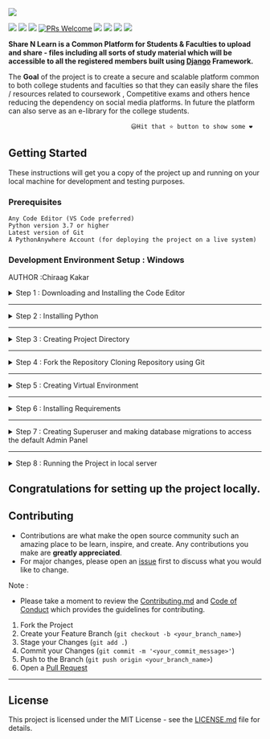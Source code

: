 ![](https://github.com/chiraag-kakar/sharenlearn/blob/master/banner.png)


![](https://img.shields.io/github/license/chiraag-kakar/sharenlearn?style=for-the-badge)
![](https://img.shields.io/tokei/lines/github/chiraag-kakar/sharenlearn?label=Lines%20of%20Code&style=for-the-badge)
![](https://img.shields.io/github/issues-raw/chiraag-kakar/sharenlearn?color=orange&style=for-the-badge)
[![PRs Welcome](https://img.shields.io/badge/PRs-welcome-brightgreen.svg?style=for-the-badge)](https://github.com/chiraag-kakar/sharenlearn/pulls)
![](https://img.shields.io/github/issues-pr/chiraag-kakar/sharenlearn?style=for-the-badge)
![](https://img.shields.io/github/forks/chiraag-kakar/sharenlearn?style=for-the-badge)
![](https://img.shields.io/github/stars/chiraag-kakar/sharenlearn?style=for-the-badge)
![](https://img.shields.io/website?style=for-the-badge&url=http%3A%2F%2Fwecreate.pythonanywhere.com)

**Share N Learn is a Common Platform for Students & Faculties to upload and share - files including all sorts of study material which will be accessible to all the registered members built using [Django](https://docs.djangoproject.com/en/3.1/) Framework.**

The **Goal** of the project is to create a secure and scalable platform common to both college students and faculties so that they can easily share the files / resources related to coursework , 
Competitive exams and others hence reducing the dependency on social media platforms.
In future the platform can also serve as an e-library for the college students.


                                      😃Hit that ⭐ button to show some ❤️           

## Getting Started

These instructions will get you a copy of the project up and running on your local machine for development and testing purposes.

### Prerequisites
```
Any Code Editor (VS Code preferred)
Python version 3.7 or higher
Latest version of Git
A PythonAnywhere Account (for deploying the project on a live system)
```

### Development Environment Setup : Windows

AUTHOR :Chiraag Kakar


<details><summary>Step 1 : Downloading and Installing the Code Editor</summary>
 
 
| **Code Editor** | **Link** 	|
|-	|-	|
| Visual Studio Code 	| [Download it from here](https://code.visualstudio.com/)	|
| Sublime Text 3 	| [Download it from here](https://www.sublimetext.com/3) |
| Atom 	| [Download it from here](https://atom.io/)	|


</details>


---


<details><summary>Step 2 : Installing Python</summary>
 
 
* Click on [Download Python](https://www.python.org/downloads/windows/).
* Click on the "Latest Python 3 Release - Python x.x.x" link.
   * * Download the Windows x86-64 executable installer for 64-bit version of Windows
   * * Download the Windows x86 executable installer for 32-bit version of Windows.


* Make sure to check "Add Python 3.x to Path" in the setup window of the Installer.

Verify the installation from the command prompt using following command :
```
python --version
```
And the installed version of python will be printed.


</details>


---


<details><summary>Step 3 : Creating Project Directory </summary>


(Note : We are creating project directory in the desktop for ease of access)

```
cd desktop

mkdir myproject

cd myproject
```

</details>


---


<details><summary>Step 4 : Fork the Repository Cloning Repository using Git</summary>
 
 
```
git clone https://github.com/chiraag-kakar/sharenlearn.git
```
Note: The cloned repo directory need to be renamed as "sharenlearn".


</details>


---


<details><summary>Step 5 : Creating Virtual Environment</summary>

Change the directory to the required one where the virtual environment will be created :
```
cd sharenlearn
```
Creating Virtual Environment named "myvenv" :
```
python -m venv myvenv
```
Activating "myvenv" :
```
myvenv\Scripts\activate
```
Command to deactivate "myvenv" :
```
deactivate
```


</details>


---


<details><summary>Step 6 : Installing Requirements</summary>


Note: Virtual Environment should be activated.


Upgrading pip to the latest version :
```
python -m pip install --upgrade pip
```


Installing requirements :
```
pip install -r requirements.txt
```


</details>


---


<details><summary>Step 7 : Creating Superuser and making database migrations to access the default Admin Panel</summary>
 
 
```
python manage.py makemigrations
python manage.py migrate
python manage.py createsuperuser
```


</details>


---


<details><summary>Step 8 : Running the Project in local server</summary>


Note: Virtual Environment should be activated.


Run the following command in the terminal :
```
python manage.py runserver
```


</details>


## Congratulations for setting up the project locally.


## Contributing

* Contributions are what make the open source community such an amazing place to be learn, inspire, and create. Any contributions you make are **greatly appreciated**.
* For major changes, please open an [issue](https://github.com/chiraag-kakar/sharenlearn/issues) first to discuss what you would like to change.


Note : 
* Please take a moment to review the [Contributing.md](https://github.com/chiraag-kakar/sharenlearn/blob/master/Contributing.md) and [Code of Conduct](https://github.com/chiraag-kakar/sharenlearn/blob/master/Code%20of%20Conduct.pdf) which provides the guidelines for contributing.

1. Fork the Project
2. Create your Feature Branch (`git checkout -b <your_branch_name>`)
3. Stage your Changes (`git add .`) 
4. Commit your Changes (`git commit -m '<your_commit_message>'`)
5. Push to the Branch (`git push origin <your_branch_name>`)
6. Open a [Pull Request](https://github.com/chiraag-kakar/sharenlearn/pulls)


---

## License

This project is licensed under the MIT License - see the [LICENSE.md](https://github.com/chiraag-kakar/sharenlearn/blob/master/LICENSE) file for details.
